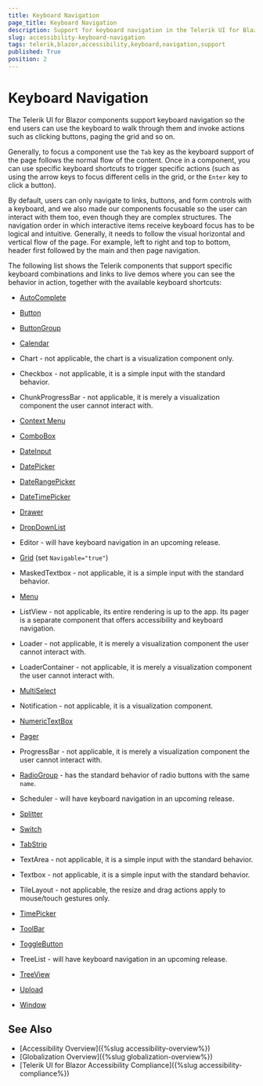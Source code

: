 ```yaml
---
title: Keyboard Navigation
page_title: Keyboard Navigation
description: Support for keyboard navigation in the Telerik UI for Blazor suite.
slug: accessibility-keyboard-navigation
tags: telerik,blazor,accessibility,keyboard,navigation,support
published: True
position: 2
---
```


# Keyboard Navigation

The Telerik UI for Blazor components support keyboard navigation so the end users can use the keyboard to walk through them and invoke actions such as clicking buttons, paging the grid and so on.

Generally, to focus a component use the `Tab` key as the keyboard support of the page follows the normal flow of the content. Once in a component, you can use specific keyboard shortcuts to trigger specific actions (such as using the arrow keys to focus different cells in the grid, or the `Enter` key to click a button).

By default, users can only navigate to links, buttons, and form controls with a keyboard, and we also made our components focusable so the user can interact with them too, even though they are complex structures. The navigation order in which interactive items receive keyboard focus has to be logical and intuitive. Generally, it needs to follow the visual horizontal and vertical flow of the page. For example, left to right and top to bottom, header first followed by the main and then page navigation.

The following list shows the Telerik components that support specific keyboard combinations and links to live demos where you can see the behavior in action, together with the available keyboard shortcuts:

* [AutoComplete](https://demos.telerik.com/blazor-ui/autocomplete/keyboard-navigation)

* [Button](https://demos.telerik.com/blazor-ui/button/keyboard-navigation)

* [ButtonGroup](https://demos.telerik.com/blazor-ui/buttongroup/keyboard-navigation)

* [Calendar](https://demos.telerik.com/blazor-ui/calendar/keyboard-navigation)

* Chart - not applicable, the chart is a visualization component only.

* Checkbox - not applicable, it is a simple input with the standard behavior.

* ChunkProgressBar - not applicable, it is merely a visualization component the user cannot interact with.

* [Context Menu](https://demos.telerik.com/blazor-ui/contextmenu/keyboard-navigation)

* [ComboBox](https://demos.telerik.com/blazor-ui/combobox/keyboard-navigation)

* [DateInput](https://demos.telerik.com/blazor-ui/dateinput/keyboard-navigation)

* [DatePicker](https://demos.telerik.com/blazor-ui/datepicker/keyboard-navigation)

* [DateRangePicker](https://demos.telerik.com/blazor-ui/daterangepicker/keyboard-navigation)

* [DateTimePicker](https://demos.telerik.com/blazor-ui/datetimepicker/keyboard-navigation)

* [Drawer](https://demos.telerik.com/blazor-ui/drawer/keyboard-navigation)

* [DropDownList](https://demos.telerik.com/blazor-ui/dropdownlist/keyboard-navigation)

* Editor - will have keyboard navigation in an upcoming release.

* [Grid](https://demos.telerik.com/blazor-ui/grid/keyboard-navigation) (set `Navigable="true"`)

* MaskedTextbox - not applicable, it is a simple input with the standard behavior.

* [Menu](https://demos.telerik.com/blazor-ui/menu/keyboard-navigation)

* ListView - not applicable, its entire rendering is up to the app. Its pager is a separate component that offers accessibility and keyboard navigation.

* Loader - not applicable, it is merely a visualization component the user cannot interact with.

* LoaderContainer - not applicable, it is merely a visualization component the user cannot interact with.

* [MultiSelect](https://demos.telerik.com/blazor-ui/multiselect/keyboard-navigation)

* Notification - not applicable, it is a visualization component. 

* [NumericTextBox](https://demos.telerik.com/blazor-ui/numerictextbox/keyboard-navigation)

* [Pager](https://demos.telerik.com/blazor-ui/pager/keyboard-navigation)

* ProgressBar - not applicable, it is merely a visualization component the user cannot interact with.

* [RadioGroup](https://demos.telerik.com/blazor-ui/radiogroup/keyboard-navigation) - has the standard behavior of radio buttons with the same `name`.

* Scheduler - will have keyboard navigation in an upcoming release.

* [Splitter](https://demos.telerik.com/blazor-ui/splitter/keyboard-navigation)

* [Switch](https://demos.telerik.com/blazor-ui/switch/keyboard-navigation)

* [TabStrip](https://demos.telerik.com/blazor-ui/tabstrip/keyboard-navigation)

* TextArea - not applicable, it is a simple input with the standard behavior.

* Textbox - not applicable, it is a simple input with the standard behavior.

* TileLayout - not applicable, the resize and drag actions apply to mouse/touch gestures only.

* [TimePicker](https://demos.telerik.com/blazor-ui/timepicker/keyboard-navigation)

* [ToolBar](https://demos.telerik.com/blazor-ui/toolbar/keyboard-navigation)

* [ToggleButton](https://demos.telerik.com/blazor-ui/togglebutton/keyboard-navigation)

* TreeList - will have keyboard navigation in an upcoming release.

* [TreeView](https://demos.telerik.com/blazor-ui/treeview/keyboard-navigation)

* [Upload](https://demos.telerik.com/blazor-ui/upload/keyboard-navigation)

* [Window](https://demos.telerik.com/blazor-ui/window/keyboard-navigation)



## See Also

  * [Accessibility Overview]({%slug accessibility-overview%})
  * [Globalization Overview]({%slug globalization-overview%})
  * [Telerik UI for Blazor Accessibility Compliance]({%slug accessibility-compliance%})
